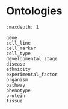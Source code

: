 # Ontologies

```{toctree}
:maxdepth: 1

gene
cell_line
cell_marker
cell_type
developmental_stage
disease
ethnicity
experimental_factor
organism
pathway
phenotype
protein
tissue
```
